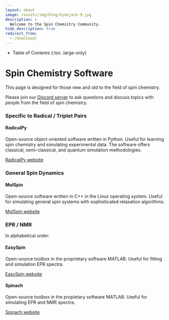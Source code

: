 ```yaml
---
layout: about
image: /assets/img/blog/hydejack-9.jpg
description: >
  Welcome to the Spin Chemistry Community.
hide_description: true
redirect_from:
  - /download/
---
```


<!-- Google tag (gtag.js) -->
<script async src="https://www.googletagmanager.com/gtag/js?id=G-STRM3GYD69"></script>
<script>
  window.dataLayer = window.dataLayer || [];
  function gtag(){dataLayer.push(arguments);}
  gtag('js', new Date());

  gtag('config', 'G-STRM3GYD69');
</script>


- Table of Contents
{:toc .large-only}

# Spin Chemistry Software

This page is designed for those new and old to the field of spin chemistry.

Please join our [Discord server](https://discord.gg/NZdjhFS3Es) to ask questions and discuss topics with people from the field of spin chemistry.

### Specific to Radical / Triplet Pairs

#### RadicalPy

Open-source object-oriented software written in Python.
Useful for learning spin chemistry and simulating experimental data.
The software offers classical, semi-classical, and quantum simulation methodologies.

[RadicalPy website](https://radicalpy.readthedocs.io/en/latest/)


### General Spin Dynamics

#### MolSpin

Open-source software written in C++ in the Linux operating system.
Useful for simulating general spin systems with sophisticated relaxation algorithms.

[MolSpin website](https://www.molspin.eu/)


### EPR / NMR

In alphabetical order:

#### EasySpin 

Open-source toolbox in the proprietary software MATLAB.
Useful for fitting and simulation EPR spectra.

[EasySpin website](https://easyspin.org/)

#### Spinach

Open-source toolbox in the propietary software MATLAB.
Useful for simulating EPR and NMR spectra.

[Spinach website](https://spindynamics.org/?page_id=12)


